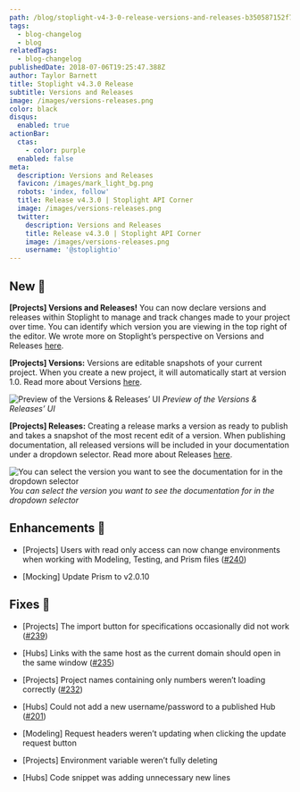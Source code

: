 ```yaml
---
path: /blog/stoplight-v4-3-0-release-versions-and-releases-b350587152f7
tags:
  - blog-changelog
  - blog
relatedTags:
  - blog-changelog
publishedDate: 2018-07-06T19:25:47.388Z
author: Taylor Barnett
title: Stoplight v4.3.0 Release
subtitle: Versions and Releases
image: /images/versions-releases.png
color: black
disqus:
  enabled: true
actionBar:
  ctas:
    - color: purple
  enabled: false
meta:
  description: Versions and Releases
  favicon: /images/mark_light_bg.png
  robots: 'index, follow'
  title: Release v4.3.0 | Stoplight API Corner
  image: /images/versions-releases.png
  twitter:
    description: Versions and Releases
    title: Release v4.3.0 | Stoplight API Corner
    image: /images/versions-releases.png
    username: '@stoplightio'
---
```


## New 🚀

**[Projects] Versions and Releases!**
You can now declare versions and releases within Stoplight to manage and track changes made to your project over time. You can identify which version you are viewing in the top right of the editor. We wrote more on Stoplight’s perspective on Versions and Releases [here](/blog/the-stoplight-way-versions-and-releases-ba7009e51bab).

**[Projects] Versions:** Versions are editable snapshots of your current project. When you create a new project, it will automatically start at version 1.0. Read more about Versions [here](https://docs.stoplight.io/platform/versioning/versions).

![Preview of the Versions & Releases’ UI](https://cdn-images-1.medium.com/max/800/1*77J6DuLt2vs-cI-iRX5EXQ.png)
_Preview of the Versions & Releases’ UI_

**[Projects] Releases:** Creating a release marks a version as ready to publish and takes a snapshot of the most recent edit of a version. When publishing documentation, all released versions will be included in your documentation under a dropdown selector. Read more about Releases [here](https://docs.stoplight.io/platform/versioning/releases).

![You can select the version you want to see the documentation for in the dropdown selector](https://cdn-images-1.medium.com/max/800/1*jaB_AIs8k3pd9nQZsu253Q.png)
_You can select the version you want to see the documentation for in the dropdown selector_

## Enhancements 💪

- [Projects] Users with read only access can now change environments when working with Modeling, Testing, and Prism files ([#240](https://github.com/stoplightio/desktop/issues/240))

- [Mocking] Update Prism to v2.0.10

## Fixes 🔧

- [Projects] The import button for specifications occasionally did not work ([#239](https://github.com/stoplightio/desktop/issues/239))

- [Hubs] Links with the same host as the current domain should open in the same window ([#235](https://github.com/stoplightio/desktop/issues/235))

- [Projects] Project names containing only numbers weren’t loading correctly ([#232](https://github.com/stoplightio/desktop/issues/232))

- [Hubs] Could not add a new username/password to a published Hub ([#201](https://github.com/stoplightio/desktop/issues/201))

- [Modeling] Request headers weren’t updating when clicking the update request button

- [Projects] Environment variable weren’t fully deleting

- [Hubs] Code snippet was adding unnecessary new lines
